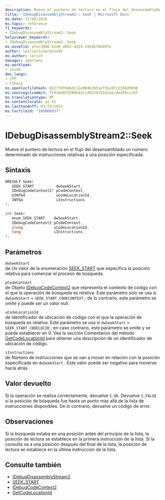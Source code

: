```yaml
---
description: Mueve el puntero de lectura en el flujo del desensamblado un número determinado de instrucciones relativas a una posición especificada.
title: 'IDebugDisassemblyStream2:: Seek | Microsoft Docs'
ms.date: 11/04/2016
ms.topic: reference
f1_keywords:
- IDebugDisassemblyStream2::Seek
helpviewer_keywords:
- IDebugDisassemblyStream2::Seek
ms.assetid: afec3008-b1e0-4803-ad24-195dbfb6497e
author: leslierichardson95
ms.author: lerich
manager: jmartens
ms.workload:
- vssdk
dev_langs:
- CPP
- CSharp
ms.openlocfilehash: 02277bf84bdc12e904b2651ef5ba9fc2356d9090
ms.sourcegitcommit: f2916d8fd296b92cc402597d1d1eecda4f6cccbf
ms.translationtype: MT
ms.contentlocale: es-ES
ms.lasthandoff: 03/25/2021
ms.locfileid: "105066937"
---
```

# <a name="idebugdisassemblystream2seek"></a>IDebugDisassemblyStream2::Seek
Mueve el puntero de lectura en el flujo del desensamblado un número determinado de instrucciones relativas a una posición especificada.

## <a name="syntax"></a>Sintaxis

```cpp
HRESULT Seek( 
   SEEK_START          dwSeekStart,
   IDebugCodeContext2* pCodeContext,
   UINT64              uCodeLocationId,
   INT64               iInstructions
);
```

```csharp
int Seek( 
   enum_SEEK_START    dwSeekStart,
   IDebugCodeContext2 pCodeContext,
   ulong              uCodeLocationId,
   long               iInstructions
);
```

## <a name="parameters"></a>Parámetros
`dwSeekStart`\
de Un valor de la enumeración [SEEK_START](../../../extensibility/debugger/reference/seek-start.md) que especifica la posición relativa para comenzar el proceso de búsqueda.

`pCodeContext`\
de Objeto [IDebugCodeContext2](../../../extensibility/debugger/reference/idebugcodecontext2.md) que representa el contexto de código con el que la operación de búsqueda es relativa. Este parámetro solo se usa si `dwSeekStart`  =  `SEEK_START_CODECONTEXT` ; de lo contrario, este parámetro se omite y puede ser un valor null.

`uCodeLocationId`\
de Identificador de ubicación de código con el que la operación de búsqueda es relativa. Este parámetro se usa si `dwSeekStart`  =  `SEEK_START_CODELOCID` ; en caso contrario, este parámetro se omite y se puede establecer en 0. Vea la sección Comentarios del método [GetCodeLocationId](../../../extensibility/debugger/reference/idebugdisassemblystream2-getcodelocationid.md) para obtener una descripción de un identificador de ubicación de código.

`iInstructions`\
de Número de instrucciones que se van a mover en relación con la posición especificada en `dwSeekStart` . Este valor puede ser negativo para moverse hacia atrás.

## <a name="return-value"></a>Valor devuelto
 Si la operación se realiza correctamente, devuelve `S_OK`. Devuelve `S_FALSE` si la posición de búsqueda fue hasta un punto más allá de la lista de instrucciones disponibles. De lo contrario, devuelve un código de error.

## <a name="remarks"></a>Observaciones
 Si la búsqueda estaba en una posición antes del principio de la lista, la posición de lectura se establece en la primera instrucción de la lista. Si la consulta va a una posición después del final de la lista, la posición de lectura se establece en la última instrucción de la lista.

## <a name="see-also"></a>Consulte también
- [IDebugDisassemblyStream2](../../../extensibility/debugger/reference/idebugdisassemblystream2.md)
- [SEEK_START](../../../extensibility/debugger/reference/seek-start.md)
- [IDebugCodeContext2](../../../extensibility/debugger/reference/idebugcodecontext2.md)
- [GetCodeLocationId](../../../extensibility/debugger/reference/idebugdisassemblystream2-getcodelocationid.md)
